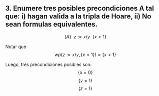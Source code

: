 ## 3. Enumere tres posibles precondiciones A tal que: i) hagan valida a la tripla de Hoare, ii) No sean formulas equivalentes.
$$\{A\}\ \ z := x/y\ \ \{x < 1\}$$

Notar que
$$
    wp(z := x/y, \{x < 1\})
        = \{x < 1\}
$$

Luego, tres precondiciones posibles son:
$$
    \{x = 0\}
$$
$$
    \{y = 1\}
$$
$$
    \{z = 1\}
$$

